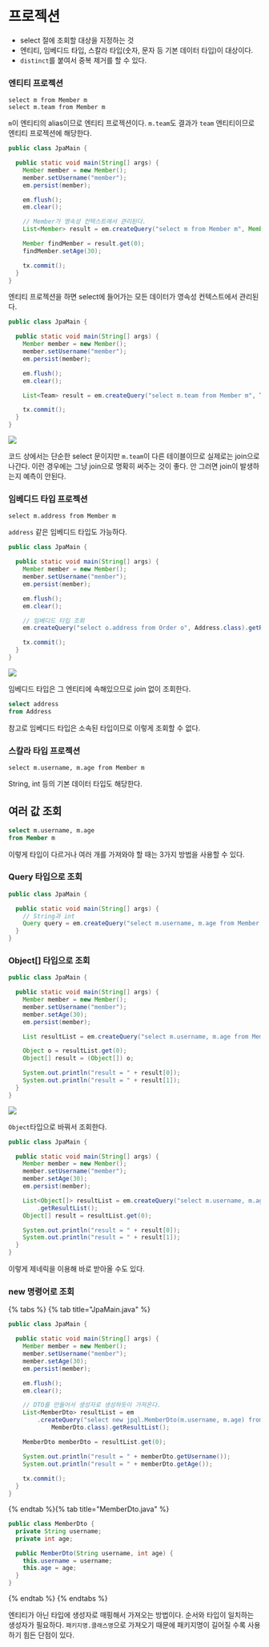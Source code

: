 # 프로젝션

- select 절에 조회할 대상을 지정하는 것
- 엔티티, 임베디드 타입, 스칼라 타입(숫자, 문자 등 기본 데이터 타입)이 대상이다.
- `distinct`를 붙여서 중복 제거를 할 수 있다.

### 엔티티 프로젝션

```jpaql
select m from Member m
select m.team from Member m
```

`m`이 엔티티의 alias이므로 엔티티 프로젝션이다. `m.team`도 결과가 `team` 엔티티이므로 엔티티 프로젝션에 해당한다.

```java
public class JpaMain {

  public static void main(String[] args) {
    Member member = new Member();
    member.setUsername("member");
    em.persist(member);

    em.flush();
    em.clear();

    // Member가 영속성 컨텍스트에서 관리된다.
    List<Member> result = em.createQuery("select m from Member m", Member.class).getResultList();

    Member findMember = result.get(0);
    findMember.setAge(30);

    tx.commit();
  }
}
```

엔티티 프로젝션을 하면 select에 들어가는 모든 데이터가 영속성 컨텍스트에서 관리된다.

```java
public class JpaMain {

  public static void main(String[] args) {
    Member member = new Member();
    member.setUsername("member");
    em.persist(member);

    em.flush();
    em.clear();

    List<Team> result = em.createQuery("select m.team from Member m", Team.class).getResultList();

    tx.commit();
  }
}
```

![](../../.gitbook/assets/kimyounghan-orm-jpa/10/screenshot%202021-04-03%20오후%207.05.55.png)

코드 상에서는 단순한 select 문이지만 `m.team`이 다른 테이블이므로 실제로는 join으로 나간다. 이런 경우에는 그냥 join으로 명확히 써주는 것이 좋다. 안 그러면
join이 발생하는지 예측이 안된다.

### 임베디드 타입 프로젝션

```jpaql
select m.address from Member m
```

`address` 같은 임베디드 타입도 가능하다.

```java
public class JpaMain {

  public static void main(String[] args) {
    Member member = new Member();
    member.setUsername("member");
    em.persist(member);

    em.flush();
    em.clear();

    // 임베디드 타입 조회
    em.createQuery("select o.address from Order o", Address.class).getResultList();

    tx.commit();
  }
}
```

![](../../.gitbook/assets/kimyounghan-orm-jpa/10/screenshot%202021-04-03%20오후%207.11.02.png)

임베디드 타입은 그 엔티티에 속해있으므로 join 없이 조회한다.

```sql
select address
from Address
```

참고로 임베디드 타입은 소속된 타입이므로 이렇게 조회할 수 없다.

### 스칼라 타입 프로젝션

```jpaql
select m.username, m.age from Member m
```

String, int 등의 기본 데이터 타입도 해당한다.

## 여러 값 조회

```sql
select m.username, m.age
from Member m
```

이렇게 타입이 다르거나 여러 개를 가져와야 할 때는 3가지 방법을 사용할 수 있다.

### Query 타입으로 조회

```java
public class JpaMain {

  public static void main(String[] args) {
    // String과 int
    Query query = em.createQuery("select m.username, m.age from Member m");
  }
}
```

### Object[] 타입으로 조회

```java
public class JpaMain {

  public static void main(String[] args) {
    Member member = new Member();
    member.setUsername("member");
    member.setAge(30);
    em.persist(member);

    List resultList = em.createQuery("select m.username, m.age from Member m").getResultList();

    Object o = resultList.get(0);
    Object[] result = (Object[]) o;

    System.out.println("result = " + result[0]);
    System.out.println("result = " + result[1]);
  }
}
```

![](../../.gitbook/assets/kimyounghan-orm-jpa/10/screenshot%202021-04-03%20오후%207.18.10.png)

`Object`타입으로 바꿔서 조회한다.

```java
public class JpaMain {

  public static void main(String[] args) {
    Member member = new Member();
    member.setUsername("member");
    member.setAge(30);
    em.persist(member);

    List<Object[]> resultList = em.createQuery("select m.username, m.age from Member m")
        .getResultList();
    Object[] result = resultList.get(0);

    System.out.println("result = " + result[0]);
    System.out.println("result = " + result[1]);
  }
}
```

이렇게 제네릭을 이용해 바로 받아올 수도 있다.

### new 명령어로 조회

{% tabs %} {% tab title="JpaMain.java" %}

```java
public class JpaMain {

  public static void main(String[] args) {
    Member member = new Member();
    member.setUsername("member");
    member.setAge(30);
    em.persist(member);

    em.flush();
    em.clear();

    // DTO를 만들어서 생성자로 생성하듯이 가져온다.
    List<MemberDto> resultList = em
        .createQuery("select new jpql.MemberDto(m.username, m.age) from Member m",
            MemberDto.class).getResultList();

    MemberDto memberDto = resultList.get(0);

    System.out.println("result = " + memberDto.getUsername());
    System.out.println("result = " + memberDto.getAge());
    
    tx.commit();
  }
}
```

{% endtab %}{% tab title="MemberDto.java" %}

```java
public class MemberDto {
  private String username;
  private int age;

  public MemberDto(String username, int age) {
    this.username = username;
    this.age = age;
  }
}

```

{% endtab %} {% endtabs %}

엔티티가 아닌 타입에 생성자로 매핑해서 가져오는 방법이다. 순서와 타입이 일치하는 생성자가 필요하다. `패키지명.클래스명`으로 가져오기 때문에 패키지명이 길어질 수록 사용하기 힘든 단점이 있다.